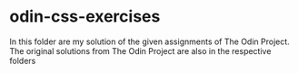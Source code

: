 # odin-css-exercises
In this folder are my solution of the given assignments of The Odin Project.
The original solutions from The Odin Project are also in the respective folders
